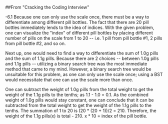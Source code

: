 
##From "Cracking the Coding Interview"

-6.1
Because one can only use the scale once, there must be a way to differentiate among different pill bottles. The fact that there are 20 pill bottles immediately lends to the idea of indices. With the given problem, one can visualize the "index" of different pill bottles by placing different number of pills on the scale from 1 to 20 -- i.e. 1 pill from pill bottle #1, 2 pills from pill bottle #2, and so on.

Next up, one would need to find a way to differentiate the sum of 1.0g pills and the sum of 1.1g pills. Because there are 2 choices -- between 1.0g pills and 1.1g pills -- utilizing a binary search tree was the most immediate method that came to my mind. However, a binary search tree would be unsuitable for this problem, as one can only use the scale once; using a BST would necessitate that one can use the scale more than once.

One can subtract the weight of 1.0g pills from the total weight to get the weight of the 1.1g pills to the tenths; as 1.1 - 1.0 = 0.1. As the combined weight of 1.0g pills would stay constant, one can conclude that it can be subtracted from the total weight to get the weight of the 1.1g pills to the tenths. The summation of 1 to 20 is (20 * (20 + 1))/2 = 210. Therefore, the weight of the 1.1g pills(x) is total - 210. x * 10 = index of the pill bottle.
